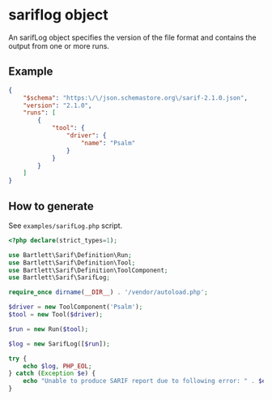 <!-- markdownlint-disable MD013 -->
# sariflog object

An sarifLog object specifies the version of the file format and contains the output from one or more runs.

## Example

```json
{
    "$schema": "https:\/\/json.schemastore.org\/sarif-2.1.0.json",
    "version": "2.1.0",
    "runs": [
        {
            "tool": {
                "driver": {
                    "name": "Psalm"
                }
            }
        }
    ]
}
```

## How to generate

See `examples/sarifLog.php` script.

```php
<?php declare(strict_types=1);

use Bartlett\Sarif\Definition\Run;
use Bartlett\Sarif\Definition\Tool;
use Bartlett\Sarif\Definition\ToolComponent;
use Bartlett\Sarif\SarifLog;

require_once dirname(__DIR__) . '/vendor/autoload.php';

$driver = new ToolComponent('Psalm');
$tool = new Tool($driver);

$run = new Run($tool);

$log = new SarifLog([$run]);

try {
    echo $log, PHP_EOL;
} catch (Exception $e) {
    echo "Unable to produce SARIF report due to following error: " . $e->getMessage(), PHP_EOL;
}
```
